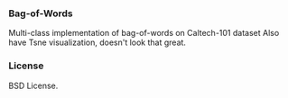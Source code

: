 ### Bag-of-Words
Multi-class implementation of bag-of-words on Caltech-101 dataset
Also have Tsne visualization, doesn't look that great.

### License

BSD License.
